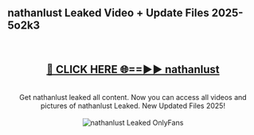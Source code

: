 <h2>nathanlust Leaked Video + Update Files 2025- 5o2k3</h2>
<br>
<div align="center">
<h2><a href="https://libra.edu.pl?nathanlust" rel="nofollow">🔴 CLICK HERE 🌐==►► nathanlust</a></h2>
<br>
Get nathanlust leaked all content. Now you can access all videos and pictures of nathanlust Leaked. New Updated Files 2025!
<br>
<br>
<a href="https://libra.edu.pl?nathanlust" rel="nofollow" data-target="animated-image.originalLink"><img src="https://i.ibb.co.com/WyWwxjT/player-gif2.gif" alt="nathanlust Leaked OnlyFans" style="max-width: 100%; display: inline-block;" data-target="animated-image.originalImage"></a>
</div>
<br>